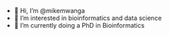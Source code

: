 - 👋 Hi, I’m @mikemwanga
- 👀 I’m interested in bioinformatics and data science
- 🌱 I’m currently doing a PhD in Bioinformatics

<!---
mikemwanga/mikemwanga is a ✨ special ✨ repository because its `README.md` (this file) appears on your GitHub profile.
You can click the Preview link to take a look at your changes.
--->
